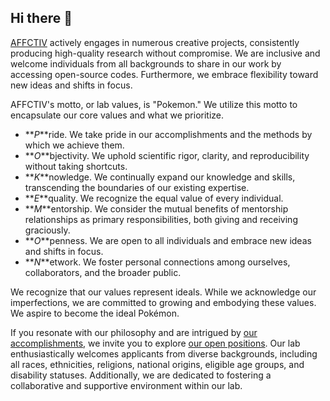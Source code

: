 ## Hi there 👋

<!--

**Here are some ideas to get you started:**

🙋‍♀️ A short introduction - what is your organization all about?
🌈 Contribution guidelines - how can the community get involved?
👩‍💻 Useful resources - where can the community find your docs? Is there anything else the community should know?
🍿 Fun facts - what does your team eat for breakfast?
🧙 Remember, you can do mighty things with the power of [Markdown](https://docs.github.com/github/writing-on-github/getting-started-with-writing-and-formatting-on-github/basic-writing-and-formatting-syntax)
-->

[AFFCTIV](https://affctiv.ai) actively engages in numerous creative projects, consistently producing high-quality research without compromise. We are inclusive and welcome individuals from all backgrounds to share in our work by accessing open-source codes. Furthermore, we embrace flexibility toward new ideas and shifts in focus.


AFFCTIV's motto, or lab values, is "Pokemon." We utilize this motto to encapsulate our core values and what we prioritize.

- **_P_**ride. We take pride in our accomplishments and the methods by which we achieve them.
- **_O_**bjectivity. We uphold scientific rigor, clarity, and reproducibility without taking shortcuts.
- **_K_**nowledge. We continually expand our knowledge and skills, transcending the boundaries of our existing expertise.
- **_E_**quality. We recognize the equal value of every individual.
- **_M_**entorship. We consider the mutual benefits of mentorship relationships as primary responsibilities, both giving and receiving graciously.
- **_O_**penness. We are open to all individuals and embrace new ideas and shifts in focus.
- **_N_**etwork. We foster personal connections among ourselves, collaborators, and the broader public.

We recognize that our values represent ideals. While we acknowledge our imperfections, we are committed to growing and embodying these values. We aspire to become the ideal Pokémon.

If you resonate with our philosophy and are intrigued by [our accomplishments](https://affctiv.ai/#publications), we invite you to explore [our open positions](https://affctiv.ai/#join-us). Our lab enthusiastically welcomes applicants from diverse backgrounds, including all races, ethnicities, religions, national origins, eligible age groups, and disability statuses. Additionally, we are dedicated to fostering a collaborative and supportive environment within our lab.
